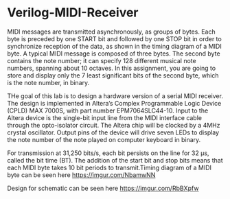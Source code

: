 # Verilog-MIDI-Receiver

MIDI messages are transmitted asynchronously, as groups of bytes. Each byte is preceded by one START bit and followed by one STOP bit in order to synchronize reception of the data, as shown in the timing diagram of a MIDI byte. A typical MIDI message is composed of three bytes. The second byte contains the note number; it can specify 128 different musical note numbers, spanning about 10 octaves. In this assignment, you are going to store and display only the 7 least significant bits of the second byte, which is the note number, in binary. 


THe goal of this lab is to design a hardware version of a serial MIDI receiver. The design is implemented in Altera’s Complex Programmable Logic Device (CPLD) MAX 7000S, with part number EPM7064SLC44-10. Input to the Altera device is the single-bit input line from the MIDI interface cable through the opto-isolator circuit. The Altera chip will be clocked by a 4MHz crystal oscillator. Output pins of the device will drive seven LEDs to display the note number of the note played on computer keyboard in binary. 

For transmission at 31,250 bits/s, each bit persists on the line for 32 µs, called the bit time (BT). The addition of the start bit and stop bits means that each MIDI byte takes 10 bit periods to transmit.Timing diagram of a MIDI byte can be seen here https://imgur.com/NbamwNN


Design for schematic can be seen here https://imgur.com/RbBXpfw


